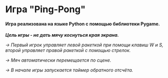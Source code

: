 # Игра "Ping-Pong"

#### Игра реализована на языке Python с помощью библиотеки Pygame. ####

___Цель игры - не дать мячу коснуться края экрана.___

*-> Первый игрок управляет левой ракеткой при помощи клавиш W и S, второй управляет правой ракеткой с помощью стрелок.*

*-> Мяч автоматически перемещается по сцене.*

*-> В начале игры запускается таймер обратного отсчёта.*
